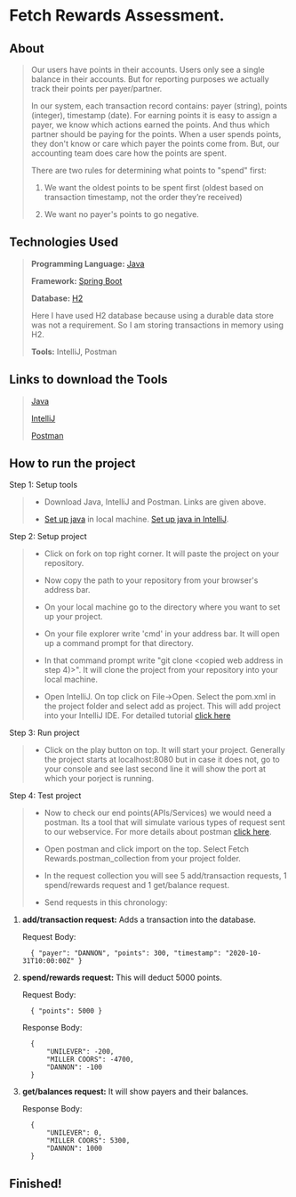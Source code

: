 # Fetch Rewards Assessment.

## About

> Our users have points in their accounts. Users only see a single balance in their accounts. But for reporting purposes we actually track their points per payer/partner. 
>
> In our system, each transaction record contains: payer (string), points (integer), timestamp (date). For earning points it is easy to assign a payer, we know which actions earned the points. And thus which partner should be paying for the points. When a user spends points, they don't know or care which payer the points come from. But, our accounting team does care how the points are spent. 
>
> There are two rules for determining what points to "spend" first:
>
> 1) We want the oldest points to be spent first (oldest based on transaction timestamp, not the order they’re received)
>
> 2) We want no payer's points to go negative.


## Technologies Used

> **Programming Language:** [Java](https://en.wikipedia.org/wiki/Java_(programming_language))
>
> **Framework:** [Spring Boot](https://www.tutorialspoint.com/spring_boot/spring_boot_introduction.htm)
>
> **Database:** [H2](https://en.wikipedia.org/wiki/H2_(DBMS))
>
> Here I have used H2 database because using a durable data store was not a requirement. So I am storing transactions in memory using H2.
>
> **Tools:** IntelliJ, Postman

## Links to download the Tools

> [Java](https://www.oracle.com/java/technologies/javase-jdk11-downloads.html)
>
> [IntelliJ](https://www.jetbrains.com/idea/download/#section=windows)
>
> [Postman](https://www.postman.com/downloads/)

## How to run the project

Step 1: Setup tools
> * Download Java, IntelliJ and Postman. Links are given above.
>
> * [Set up java](https://www.youtube.com/watch?v=1ZbHHLobt8A) in local machine. [Set up java in IntelliJ](https://www.youtube.com/watch?v=L7IZ6Ckujbw).
> 

Step 2: Setup project
> * Click on fork on top right corner. It will paste the project on your repository.
>
> * Now copy the path to your repository from your browser's address bar. 
> 
> * On your local machine go to the directory where you want to set up your project.
>
> * On your file explorer write 'cmd' in your address bar. It will open up a command prompt for that directory.
>
> * In that command prompt write "git clone <copied web address in step 4)>". It will clone the project from your repository into your local machine.
>
> * Open IntelliJ. On top click on File->Open. Select the pom.xml in the project folder and select add as project. This will add project into your IntelliJ IDE.
For detailed tutorial [click here](https://vaadin.com/learn/tutorials/modern-web-apps-with-spring-boot-and-vaadin/importing-running-and-debugging-a-java-maven-project-in-intellij-idea)
> 

Step 3: Run project
> * Click on the play button on top. It will start your project. Generally the project starts at localhost:8080  but in case it does not, go to your console and see last second line it will show the port at which your porject is running.
>

Step 4: Test project
> * Now to check our end points(APIs/Services) we would need a postman. Its a tool that will simulate various types of request sent to our webservice. For more details about postman [click here](https://www.postman.com/api-platform/).
>
> * Open postman and click import on the top. Select Fetch Rewards.postman_collection from your project folder. 
> 
> * In the request collection you will see 5 add/transaction requests, 1 spend/rewards request and 1 get/balance request. 
>
> * Send requests in this chronology:

1) **add/transaction request:** Adds a transaction into the database.

      Request Body:
      ```
        { "payer": "DANNON", "points": 300, "timestamp": "2020-10-31T10:00:00Z" }
      ```

2) **spend/rewards request:** This will deduct 5000 points.

      Request Body:
      ```
        { "points": 5000 }
      ```

      Response Body:
      ```
        {
            "UNILEVER": -200,
            "MILLER COORS": -4700,
            "DANNON": -100
        }
      ```

3) **get/balances request:** It will show payers and their balances.

      Response Body:
      ```
        {
            "UNILEVER": 0,
            "MILLER COORS": 5300,
            "DANNON": 1000
        }
      ```

## Finished!




